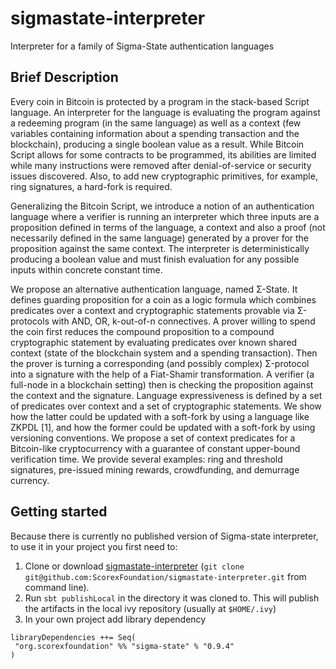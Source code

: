 # sigmastate-interpreter
Interpreter for a family of Sigma-State authentication languages

## Brief Description

Every coin in Bitcoin is protected by a program in the stack-based Script language. An interpreter for the language is 
evaluating the program against a redeeming program (in the same language) as well as a context (few variables
containing information about a spending transaction and the blockchain), producing a single boolean value as a result. 
While Bitcoin Script allows for some contracts to be programmed, its abilities are limited while many instructions
were removed after denial-of-service or security issues discovered. Also, to add new cryptographic primitives, for example, 
ring signatures, a hard-fork is required.

Generalizing the Bitcoin Script, we introduce a notion of an authentication language where a verifier is running an 
interpreter which three inputs are a proposition defined in terms of the language, a context and also a proof (not
necessarily defined in the same language) generated by a prover for the proposition against the same context. The 
interpreter is deterministically producing a boolean value and must finish evaluation for any possible inputs within 
concrete constant time.

We propose an alternative authentication language, named Σ-State. It defines guarding proposition for a coin as a logic 
formula which combines predicates over a context and cryptographic statements provable via Σ-protocols with 
AND, OR, k-out-of-n connectives. A prover willing to spend the coin first reduces the compound proposition to a 
compound cryptographic statement by evaluating predicates over known shared context (state of the blockchain system and
a spending transaction). Then the prover is turning a corresponding (and possibly complex) Σ-protocol into a signature 
with the help of a Fiat-Shamir transformation. A verifier (a full-node in a blockchain setting) then is checking the proposition 
against the context and the signature. Language expressiveness is defined by a set of predicates over context and a 
set of cryptographic statements. We show how the latter could be updated with a soft-fork by using a language like 
ZKPDL [1], and how the former could be updated with a soft-fork by using versioning conventions. We propose a set of 
context predicates for a Bitcoin-like cryptocurrency with a guarantee of constant upper-bound verification time. 
We provide several examples: ring and threshold signatures, pre-issued mining rewards, crowdfunding, and demurrage currency.

## Getting started

Because there is currently no published version of Sigma-state interpreter,
to use it in your project you first need to:

 1. Clone or download [sigmastate-interpreter](https://github.com/ScorexFoundation/sigmastate-interpreter) 
   (`git clone git@github.com:ScorexFoundation/sigmastate-interpreter.git` from command line).
 2. Run `sbt publishLocal` in the directory it was cloned to. 
 This will publish the artifacts in the local ivy repository (usually at `$HOME/.ivy`)
 3. In your own project add library dependency
 ```
libraryDependencies ++= Seq(
  "org.scorexfoundation" %% "sigma-state" % "0.9.4"
) 
 ```
